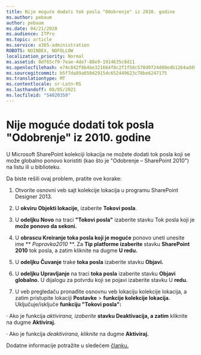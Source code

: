 ```yaml
---
title: Nije moguće dodati tok posla "Odobrenje" iz 2010. godine
ms.author: pebaum
author: pebaum
ms.date: 04/21/2020
ms.audience: ITPro
ms.topic: article
ms.service: o365-administration
ROBOTS: NOINDEX, NOFOLLOW
localization_priority: Normal
ms.assetid: 0df65cf9-7eae-4de7-88e9-1914635c8d11
ms.openlocfilehash: e74c842f8b4be321664f8c2f1f58c570d0724d80edb1264add0647bf313bc82f
ms.sourcegitcommit: b5f7da89a650d2915dc652449623c78be6247175
ms.translationtype: MT
ms.contentlocale: sr-Latn-RS
ms.lasthandoff: 08/05/2021
ms.locfileid: "54020350"
---
```

# <a name="unable-to-add-2010-approval-workflow"></a>Nije moguće dodati tok posla "Odobrenje" iz 2010. godine

U Microsoft SharePoint kolekciji lokacija ne možete dodati tok posla koji se može globalno ponovo koristiti (kao što je "Odobrenje – SharePoint 2010") na listu ili u biblioteku.
  
Da biste rešili ovaj problem, pratite ove korake: 
  
1. Otvorite osnovni veb sajt kolekcije lokacija u programu SharePoint Designer 2013.
  
2. U **okviru Objekti lokacije,** izaberite **Tokovi posla**. 
  
3. U **odeljku Novo** na traci **"Tokovi posla"** izaberite stavku Tok posla koji je **može ponovo da sekoni.** 
  
4. U **obrascu Kreiranje toka posla koji je moguće** ponovo uneti unesite ime ** *Popravka2010* **. Za **Tip platforme izaberite** stavku **SharePoint 2010** tok posla, a zatim kliknite na dugme **U redu.** 
  
1. U **odeljku Čuvanje** trake **toka posla** izaberite stavku **Objavi.** 
  
2. U **odeljku Upravljanje** na traci **toka posla** izaberite stavku **Objavi globalno.** U dijalogu za potvrdu koji se pojavi izaberite stavku U **redu.** 
  
3. U veb pregledaču pronađite osnovnu veb lokaciju kolekcije lokacija, a zatim pristupite lokaciji **Postavke** \> **funkcije kolekcije lokacija.** Uključuje/isključe **funkciju "Tokovi posla":** 
  
· Ako je funkcija *aktivirana, izaberite* **stavku Deaktivacija, a zatim** kliknite na dugme **Aktiviraj.** 
  
· Ako je funkcija *deaktivirana, kliknite* na dugme **Aktiviraj.** 
  
Dodatne informacije potražite u sledećem [članku.](https://go.microsoft.com/fwlink/?linkid=2047770&amp;clcid=0x409)
  

